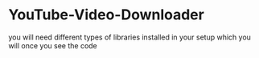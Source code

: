 # YouTube-Video-Downloader
you will need different types of libraries installed in your setup which you will once you see the code
